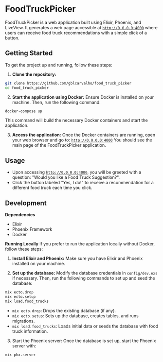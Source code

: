 # FoodTruckPicker
FoodTruckPicker is a web application built using Elixir, Phoenix, and LiveView. It generates a web page accessible at [`http://0.0.0.0:4000`](http://0.0.0.0:4000) where users can receive food truck recommendations with a simple click of a button.

## Getting Started
To get the project up and running, follow these steps:

1. **Clone the repository:**
```bash
git clone https://github.com/gblcarvalho/food_truck_picker
cd food_truck_picker
```

2. **Start the application using Docker:**
Ensure Docker is installed on your machine. Then, run the following command:
```bash
docker-compose up
```

This command will build the necessary Docker containers and start the application.

3. **Access the application:**
Once the Docker containers are running, open your web browser and go to: [`http://0.0.0.0:4000`](http://0.0.0.0:4000)
You should see the main page of the FoodTruckPicker application.

## Usage
- Upon accessing [`http://0.0.0.0:4000`](http://0.0.0.0:4000), you will be greeted with a question: "Would you like a Food Truck Suggestion?".
- Click the button labeled "Yes, I do!" to receive a recommendation for a different food truck each time you click.

## Development
**Dependencies**
- Elixir
- Phoenix Framework
- Docker

**Running Locally**
If you prefer to run the application locally without Docker, follow these steps:

1. **Install Elixir and Phoenix:**
Make sure you have Elixir and Phoenix installed on your machine.

2. **Set up the database:**
Modify the database credentials in `config/dev.exs` if necessary. Then, run the following commands to set up and seed the database:

```bash
mix ecto.drop
mix ecto.setup
mix load.food_trucks
```
- `mix ecto.drop`: Drops the existing database (if any).
- `mix ecto.setup`: Sets up the database, creates tables, and runs migrations.
- `mix load.food_trucks`: Loads initial data or seeds the database with food truck information.

3. Start the Phoenix server:
  Once the database is set up, start the Phoenix server with:

```bash
mix phx.server
```
